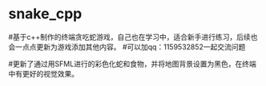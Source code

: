 # snake_cpp
#基于c++制作的终端贪吃蛇游戏，自己也在学习中，适合新手进行练习，后续也会一点点更新为游戏添加其他内容。
#可以加qq：1159532852一起交流问题

#更新了通过用SFML进行的彩色化蛇和食物，并将地图背景设置为黑色，在终端中有更好的视觉效果。
